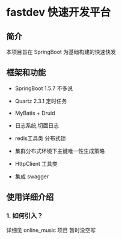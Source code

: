 # fastdev 快速开发平台
## 简介
本项目旨在 SpringBoot 为基础构建的快速快发

## 框架和功能
* SpringBoot 1.5.7 不多说

* Quartz 2.3.1 定时任务

* MyBatis + Druid

* 日志系统,切面日志

* redis工具类 分布式锁

* 集群分布式环境下主键唯一性生成策略

* HttpClient 工具类

* 集成 swagger


## 使用详细介绍
### 1. 如何引入？
详细见 online_music 项目 暂时没空写

